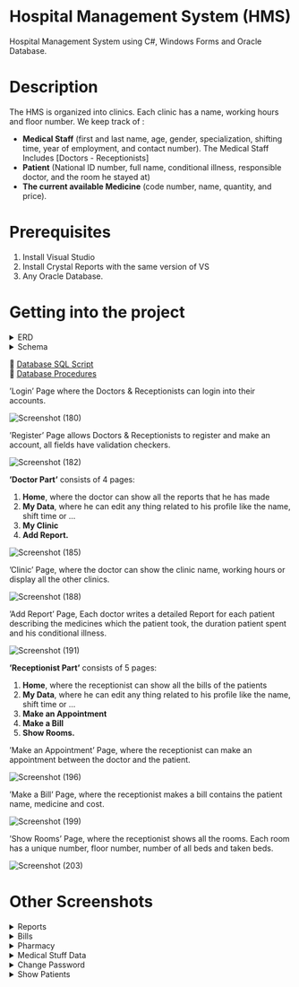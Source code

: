 # Hospital Management System (HMS)
Hospital Management System using C#, Windows Forms and Oracle Database. <br>

# Description
The HMS is organized into clinics. Each clinic has a name, working hours and floor number. We keep track of :
- **Medical Staff** (first and last name, age, gender, specialization, shifting time, year of employment, and contact number). The Medical Staff Includes [Doctors - Receptionists]
- **Patient** (National ID number, full name, conditional illness, responsible doctor, and the room he stayed at)
- **The current available Medicine** (code number, name, quantity, and price).

# Prerequisites
1. Install Visual Studio 
2. Install Crystal Reports with the same version of VS
3. Any Oracle Database.

# Getting into the project

<details>
  <summary>ERD</summary>
<p>
    
![ERD](https://user-images.githubusercontent.com/48657780/121788332-bbd50980-cbcc-11eb-94cf-6c6a0b282b88.png)

</p>
</details>
<details>
  <summary>Schema</summary>
<p>
  
 ![Schema](https://user-images.githubusercontent.com/48657780/121788243-17eb5e00-cbcc-11eb-85d4-7dc1b006daed.png)
  
</p>
</details>


🔸 [Database SQL Script](HospitalMS/Database/HMS_Database.sql) <br>
🔸 [Database Procedures](HospitalMS/Database/Procedures) 


’Login’ Page where the Doctors & Receptionists can login into their accounts. <br>

![Screenshot (180)](https://user-images.githubusercontent.com/48657780/121788826-d90bd700-cbd0-11eb-93b4-a2e3d6ed0778.png)

’Register’ Page allows Doctors & Receptionists to register and make an account, all fields have validation checkers. <br>

![Screenshot (182)](https://user-images.githubusercontent.com/48657780/121789016-8df2c380-cbd2-11eb-97e4-745eb7d551de.png)

**’Doctor Part’** consists of 4 pages: <br>
1. **Home**, where the doctor can show all the reports that he has made
2. **My Data**, where he can edit any thing related to his profile like the name, shift time or ...
3. **My Clinic**
4. **Add Report.**

![Screenshot (185)](https://user-images.githubusercontent.com/48657780/121789197-3ead9280-cbd4-11eb-9b5c-9d93e5781e83.png)

’Clinic’ Page, where the doctor can show the clinic name, working hours or display all the other clinics. 

![Screenshot (188)](https://user-images.githubusercontent.com/48657780/121789424-23438700-cbd6-11eb-9f0f-c4c05ea71976.png)

’Add Report’ Page, Each doctor writes a detailed Report for each patient describing the medicines which the patient took,
the duration patient spent and his conditional illness.

![Screenshot (191)](https://user-images.githubusercontent.com/48657780/121789512-d613e500-cbd6-11eb-9700-968b191e27cb.png)

**’Receptionist Part’** consists of 5 pages: <br>
1. **Home**, where the receptionist can show all the bills of the patients
2. **My Data**, where he can edit any thing related to his profile like the name, shift time or ...
3. **Make an Appointment**
4. **Make a Bill**
5. **Show Rooms.**

’Make an Appointment’ Page, where the receptionist can make an appointment between the doctor and the patient.

![Screenshot (196)](https://user-images.githubusercontent.com/48657780/121789825-9ac6e580-cbd9-11eb-9955-7fd87edca19f.png)

’Make a Bill’ Page, where the receptionist makes a bill contains the patient name, medicine and cost.

![Screenshot (199)](https://user-images.githubusercontent.com/48657780/121789882-1163e300-cbda-11eb-9185-9ba2fb19d788.png)

’Show Rooms’ Page, where the receptionist shows all the rooms. Each room has a unique number, floor number, number of all beds and taken beds.

![Screenshot (203)](https://user-images.githubusercontent.com/48657780/121789922-7ae3f180-cbda-11eb-97f4-ea3b99f8db9d.png)


# Other Screenshots 

<details>
  <summary>Reports</summary>
<p>
    
![](Screenshots/3.%20Reports/ReportForm.png)
![](Screenshots/3.%20Reports/DisplayReports.png)
  
</p>
</details>

<details>
  <summary>Bills</summary>
<p>

![](Screenshots/6.%20Bills/DisplayBillsForm.png)

</p>
</details>

  
<details>
  <summary>Pharmacy</summary>
<p>
    
![](Screenshots/7.%20Pharmacy/PharmacyForm.png)

</p>
</details>

<details>
  <summary>Medical Stuff Data</summary>
<p>
  
![](Screenshots/8.%20Stuff/UserDataForm.png)
  
</p>
</details>
  
  <details>
  <summary>Change Password</summary>
<p>
  
  ![](Screenshots/9.%20Password/ChangePasswordForm.png)
  
</p>
  </details>
  
  <details>
  <summary>Show Patients</summary>
<p>
  
  ![](Screenshots/10.%20Patients/PatientsForm.png)
  
</p>
  </details>
